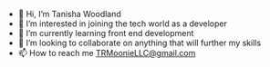- 👋 Hi, I’m Tanisha Woodland
- 👀 I’m interested in joining the tech world as a developer
- 🌱 I’m currently learning front end development
- 💞️ I’m looking to collaborate on anything that will further my skills
- 📫 How to reach me TRMoonieLLC@gmail.com

<!---
NishaWeesha/NishaWeesha is a ✨ special ✨ repository because its `README.md` (this file) appears on your GitHub profile.
You can click the Preview link to take a look at your changes.
--->
